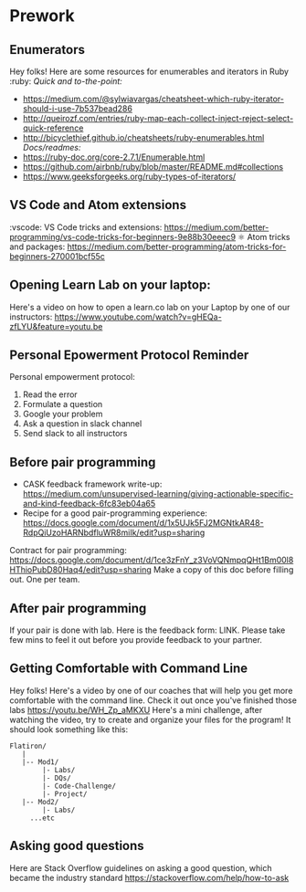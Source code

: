 # Prework

## Enumerators
Hey folks! Here are some resources for enumerables and iterators in Ruby :ruby:
*Quick and to-the-point:*
- https://medium.com/@sylwiavargas/cheatsheet-which-ruby-iterator-should-i-use-7b537bead286 
- http://queirozf.com/entries/ruby-map-each-collect-inject-reject-select-quick-reference 
- http://bicyclethief.github.io/cheatsheets/ruby-enumerables.html 
*Docs/readmes:*
- https://ruby-doc.org/core-2.7.1/Enumerable.html 
- https://github.com/airbnb/ruby/blob/master/README.md#collections 
- https://www.geeksforgeeks.org/ruby-types-of-iterators/

## VS Code and Atom extensions
:vscode: VS Code tricks and extensions: https://medium.com/better-programming/vs-code-tricks-for-beginners-9e88b30eeec9 
:atom_symbol: Atom tricks and packages: https://medium.com/better-programming/atom-tricks-for-beginners-270001bcf55c 

## Opening Learn Lab on your laptop:
Here's a video on how to open a learn.co lab on your Laptop by one of our instructors: https://www.youtube.com/watch?v=gHEQa-zfLYU&feature=youtu.be 

## Personal Epowerment Protocol Reminder
Personal empowerment protocol:
1. Read the error
1. Formulate a question
1. Google your problem
1. Ask a question in slack channel
1. Send slack to all instructors

## Before pair programming
- CASK feedback framework write-up: https://medium.com/unsupervised-learning/giving-actionable-specific-and-kind-feedback-6fc83eb04a65
- Recipe for a good pair-programming experience: https://docs.google.com/document/d/1x5UJk5FJ2MGNtkAR48-RdpQiUzoHARNbdfluWR8miIk/edit?usp=sharing

Contract for pair programming: https://docs.google.com/document/d/1ce3zFnY_z3VoVQNmpqQHt1Bm00l8HThioPubD80Haq4/edit?usp=sharing
Make a copy of this doc before filling out. One per team.

## After pair programming
 If your pair is done with lab. Here is the feedback form: LINK. Please take few mins to feel it out before you provide feedback to your partner.

## Getting Comfortable with Command Line
Hey folks! Here's a video by one of our coaches that will help you get more comfortable with the command line. Check it out once you've finished those labs 
https://youtu.be/WH_Zp_aMKXU
Here's a mini challenge, after watching the video, try to create and organize your files for the program!
It should look something like this:
```
Flatiron/
   |
   |-- Mod1/
        |- Labs/
        |- DQs/
        |- Code-Challenge/
        |- Project/
   |-- Mod2/
        |- Labs/
     ...etc
```

## Asking good questions
Here are Stack Overflow guidelines on asking a good question, which became the industry standard
https://stackoverflow.com/help/how-to-ask